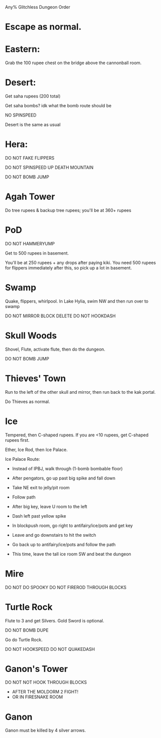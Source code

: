 Any% Glitchless Dungeon Order

# Escape as normal.

# Eastern:

Grab the 100 rupee chest on the bridge above the cannonball room.

# Desert:

Get saha rupees (200 total)

Get saha bombs? idk what the bomb route should be

NO SPINSPEED

Desert is the same as usual

# Hera:

DO NOT FAKE FLIPPERS

DO NOT SPINSPEED UP DEATH MOUNTAIN

DO NOT BOMB JUMP

# Agah Tower

Do tree rupees & backup tree rupees; you'll be at 360+ rupees

# PoD

DO NOT HAMMERYUMP

Get to 500 rupees in basement.

You'll be at 250 rupees + any drops after paying kiki. You need 500 rupees for flippers immediately after this, so pick up a lot in basement.

# Swamp

Quake, flippers, whirlpool. In Lake Hylia, swim NW and then run over to swamp

DO NOT MIRROR BLOCK DELETE
DO NOT HOOKDASH

# Skull Woods

Shovel, Flute, activate flute, then do the dungeon.

DO NOT BOMB JUMP

# Thieves' Town

Run to the left of the other skull and mirror, then run back to the kak portal.

Do Thieves as normal.

# Ice

Tempered, then C-shaped rupees. If you are <10 rupees, get C-shaped rupees first.

Ether, Ice Rod, then Ice Palace.

Ice Palace Route: 

* Instead of IPBJ, walk through (1-bomb bombable floor)

* After pengators, go up past big spike and fall down
* Take NE exit to jelly/pit room
* Follow path
* After big key, leave U room to the left
* Dash left past yellow spike
* In blockpush room, go right to antifairy/ice/pots and get key
* Leave and go downstairs to hit the switch
* Go back up to antifairy/ice/pots and follow the path
* This time, leave the tall ice room SW and beat the dungeon

# Mire

DO NOT DO SPOOKY
DO NOT FIREROD THROUGH BLOCKS

# Turtle Rock

Flute to 3 and get Silvers. Gold Sword is optional.

DO NOT BOMB DUPE

Go do Turtle Rock.

DO NOT HOOKSPEED
DO NOT QUAKEDASH

# Ganon's Tower

DO NOT NOT HOOK THROUGH BLOCKS 

  * AFTER THE MOLDORM 2 FIGHT!
  * OR IN FIRESNAKE ROOM

# Ganon

Ganon must be killed by 4 silver arrows.
